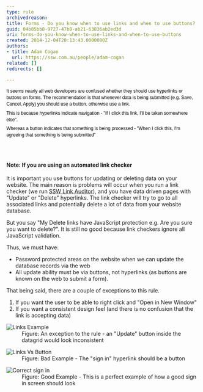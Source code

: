 ```yaml
---
type: rule
archivedreason: 
title: Forms - Do you know when to use links and when to use buttons?
guid: 04b05bb8-9727-47b0-ab21-63836ab2ed3d
uri: forms-do-you-know-when-to-use-links-and-when-to-use-buttons
created: 2014-12-04T20:13:43.0000000Z
authors:
- title: Adam Cogan
  url: https://ssw.com.au/people/adam-cogan
related: []
redirects: []

---
```



<p style="margin-top&#58;7px;margin-bottom&#58;7px;font-family&#58;verdana, sans-serif;font-size&#58;12px;line-height&#58;1.4em;color&#58;#000000;">It seems nearly all web developers are confused whether they should use hyperlinks or buttons on forms. The recommendation is that whenever data is being submitted (e.g. Save, Cancel, Apply) you should use a button, otherwise use a link.</p><p style="margin-top&#58;7px;margin-bottom&#58;7px;font-family&#58;verdana, sans-serif;font-size&#58;12px;line-height&#58;1.4em;color&#58;#000000;">This is because hyperlinks indicate navigation - &quot;If I click this link, I'll be taken somewhere else&quot;.</p><p style="margin-top&#58;7px;margin-bottom&#58;7px;font-family&#58;verdana, sans-serif;font-size&#58;12px;line-height&#58;1.4em;color&#58;#000000;">Whereas a button indicates that something is being processed - &quot;When I click this, I'm agreeing that something is being submitted&quot;​​</p>
<br><excerpt class='endintro'></excerpt><br>
<h4>Note&#58; If you are using an automated link checker</h4><p>It is important you use buttons for updating or deleting data on your website. The main reason is problems will occur when you run a link checker (we run <a href="http&#58;//www.ssw.com.au/ssw/LinkAuditor/"> SSW Li​nk Auditor</a>), and you have data driven pages with &quot;Update&quot; or &quot;Delete&quot; hyperlinks. The link checker will try to go to all associated links and potentially delete a lot of data from your website database.</p><p>But you say &quot;My Delete links have JavaScript protection e.g. Are you sure you want to delete?&quot;. It is still no good because link checkers ignore all JavaScript validation.</p><p>Thus, we must have&#58;</p><ul><li>Password protected areas on the website when we can update the database records via the web</li><li>All update ability must be via buttons, not hyperlinks (as buttons are known on the web to submit a form).</li></ul><p>That being said, there are a couple of exceptions to this rule.</p><ol><li>If you want the user to be able to right click and &quot;Open in New Window&quot;</li><li>If you want a consistent design feel (and there is no confusion that the link is accepting data)</li></ol><dl class="image"><dt><img src="/PublishingImages/LinksExample.gif" alt="Links Example" /></dt><dd>Figure&#58; An exception to the rule - an &quot;Update&quot; button inside the datagrid would look inconsistent</dd></dl><dl class="badImage"><dt><img src="/PublishingImages/LinkVsButton.gif" alt="Links Vs Button" /></dt><dd>Figure&#58; Bad Example - The &quot;sign in&quot; hyperlink should be a button</dd></dl><dl class="goodImage"><dt><img src="/PublishingImages/Logon.gif" alt="Correct sign in" /></dt><dd>Figure&#58; Good Example - This is a perfect example of how a good sign in screen should look</dd></dl>


